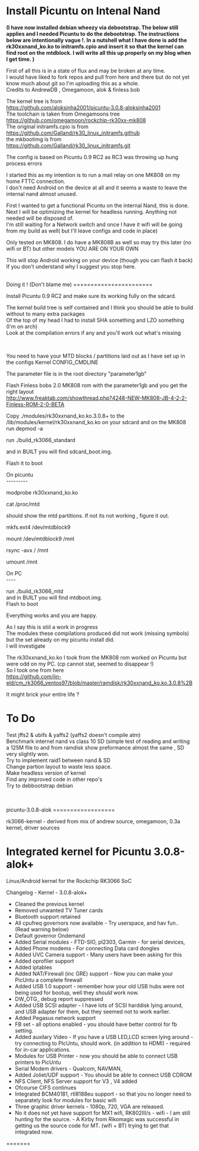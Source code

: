 Install Picuntu on Intenal Nand 
===============================  

<b>(I have now installed debian wheezy via debootstrap. The below still applies and I needed Picuntu to do the debootstrap. The instructions below are intentionally vague !.
In a nutshell what I have done is add the rk30xxnand_ko.ko to initramfs.cpio and insert it so that the kernel can find root on the mtdblock. I will write all this up properly on my blog when I get time. 
)</b>

First of all this is in a state of flux and may be broken at any time. <br>
I would have liked to fork repos and pull from here and there but do not yet know much about git so I'm uploading this as a whole. <br>
Credits to AndrewDB , Omegamoon, alok & finless bob <br>

The kernel tree is from <br>
https://github.com/aloksinha2001/picuntu-3.0.8-aloksinha2001 <br>
The toolchain is taken from Omegamoons tree <br>
https://github.com/omegamoon/rockchip-rk30xx-mk808 <br>
The original initramfs.cpio is from <br>
https://github.com/Galland/rk30_linux_initramfs.github <br>
the mkbootimg is from <br>
https://github.com/Galland/rk30_linux_initramfs.git <br>

The config is based on Picuntu 0.9 RC2 as RC3 was throwing up hung process errors <br>

I started this as my intention is to run a mail relay on one MK808 on my home FTTC connection.  <br>
I don't need Android on the device at all and it seems a waste to leave the internal nand almost unused. <br>

First I wanted to get a functional Picuntu on the internal Nand, this is done. <br>
Next I will be optimizing the kernel for headless running. Anything not needed will be disposed of. <br>
I'm still waiting for a Network switch and once I have it wifi will be going from my build as well( but I'll leave configs and code in place) <br>

Only tested on MK808. I do have a MK808B as well so may try this later (no wifi or BT) but other models YOU ARE ON YOUR OWN <br>

This will stop Android working on your device (though you can flash it back) <br>
If you don't understand why I suggest you stop here. <br>

 <br>
Doing it !   (Don't blame me)
======================= 

Install Picuntu 0.9 RC2 and make sure its working fully on the sdcard. <br>

The kernel build tree is self contained and I think you should be able to build without to many extra packages <br>
Of the top of my head I had to install SHA something and LZO something (I'm on arch) <br>
Look at the compilation errors if any and you'll work out what's missing <br>

 <br>

You need to have your MTD blocks / partitions laid out as I have set up in the configs Kernel CONFIG_CMDLINE <br>

The parameter file is in the root directory "parameter1gb" <br>

Flash Finless bobs 2.0 MK808 rom with the  parameter1gb and you get the right layout <br>
http://www.freaktab.com/showthread.php?4248-NEW-MK808-JB-4-2-2-Finless-ROM-2-0-BETA <br>

Copy ./modules/rk30xxnand_ko.ko.3.0.8+ to the /lib/modules/kernel/rk30xxnand_ko.ko on your sdcard and on the MK808 run depmod -a <br>

run ./build_rk3066_standard <br>

and in BUILT you will find sdcard_boot.img. <br>

Flash it to boot  <br>

On picuntu <br>
--------- <br>

modprobe rk30xxnand_ko.ko <br>

cat /proc/mtd  <br>

should show the mtd partitions. If not its not working , figure it out. <br>

mkfs.ext4 /dev/mtdblock9 <br>

mount /dev/mtdblock9 /mnt <br>

rsync -avx / /mnt <br>

umount /mnt <br>

On PC <br>
---- <br>

run ./build_rk3066_mtd <br>
and in BUILT you will find mtdboot.img. <br>
Flash to boot <br>

Everything works and you are happy. <br>

As I say this is stiil a work in progress <br>
The modules these compilations produced did not work (missing symbols) but the set already on my picuntu install did. <br>
I will investigate <br>

The rk30xxnand_ko.ko I took from the MK808 rom worked on Picuntu but  were odd on my PC. (cp cannot stat, seemed to disappear !) <br>
So I took one from here <br>
https://github.com/jin-eld/cm_rk3066_ventos97/blob/master/ramdisk/rk30xxnand_ko.ko.3.0.8%2B <br>

It might brick your entire life ? <br>


To Do 
===== 
Test jffs2 & ubifs & yaffs2 (yaffs2 doesn't compile atm)<br>
Benchmark internel nand vs class 10 SD (simple test of reading and writing a 125M file to and from ramdisk show preformance almost the same , SD very slightly won.<br>
Try to implement raid1 between nand & SD <br>
Change partion layout to waste less space. <br>
Make headless version of kernel <br>
Find any improved code in other repo's <br>
Try to debbootstrap debian <br>

 
 <br>

 <br>
picuntu-3.0.8-alok 
================== 

rk3066-kernel - derived from mix of andrew source, omegamoon, 0.3a kernel, driver sources <br>

Integrated kernel for Picuntu 3.0.8-alok+ 
=============

Linux/Android kernel for the Rockchip RK3066 SoC <br>

Changelog - Kernel - 3.0.8-alok+ <br>
- Cleaned the previous kernel <br>
- Removed unwanted TV Tuner cards <br>
- Bluetooth support retained <br>
- All cpufreq governors now available - Try userspace, and hav fun.. (Read warning below) <br>
- Default governor Ondemand <br>
- Added Serial modules - FTD-SIO, pl2303, Garmin - for serial devices, <br>
- Added Phone modems - For connecting Data card dongles <br>
- Added UVC Camera support - Many users have been asking for this <br>
- Added oprofiler support <br>
- Added iptables <br>
- Added NAT/Firewall (inc GRE) support - Now you can make your PicUntu a complete firewall <br>
- Added USB 1.0 support - remember how your old USB hubs were not being used for bootup, well they _should_ work now. <br>
- DW_OTG_ debug report suppressed <br>
- Added USB SCSI adapter - I have lots of SCSI harddisk lying around, and USB adapter for them, but they seemed not to work earlier. <br>
- Added Pegasus network support <br>
- FB set - all options enabled - you should have better control for fb setting. <br>
- Added auxilary Video - If you have a USB LED,LCD screen lying around - try connecting to PIcUntu, should work. (in addition to HDMI) - required for in-car applications. <br>
- Modules for USB Printer - now you should be able to connect USB printers to PicUntu <br>
- Serial Modem drivers - Qualcom, NAVMAN, <br>
- Added Joliet/UDF support - You should be able to connect USB CDROM <br>
- NFS Client, NFS Server support for V3 , V4 added <br>
- Ofcourse CIFS continues <br>
- Integrated BCM40181, rtl8188eu support - so that you no longer need to separately look for modules for basic wifi <br>
- Three graphic driver kernels - 1080p, 720, VGA are released. <br>
- No it does not yet have support for MX1 wifi, RK802III/s - wifi - I am still hunting for the source. - A Kirby from Rikomagic was successful in getting us the source code for MT. (wifi + BT) trying to get that integrated now. <br>

======= 

